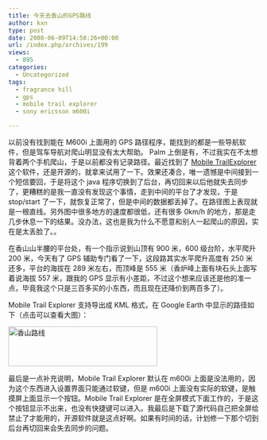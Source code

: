 ```yaml
---
title: 今天去香山的GPS路线
author: kxn
type: post
date: 2008-06-09T14:58:26+00:00
url: /index.php/archives/199
views:
  - 895
categories:
  - Uncategorized
tags:
  - fragrance hill
  - gps
  - mobile trail explorer
  - sony ericsson m600i

---
```

以前没有找到能在 M600i 上面用的 GPS 路径程序，能找到的都是一些导航软件，但是驾车导航对爬山明显没有太大帮助。 Palm 上倒是有，不过我实在不太想背着两个手机爬山，于是以前都没有记录路径。最近找到了 [Mobile TrailExplorer][1] 这个软件，还是开源的，就拿来试用了一下。效果还凑合，唯一遗憾是中间接到一个短信要回，于是将这个 java 程序切换到了后台，再切回来以后他就失去同步了，更糟糕的是我一直没有发现这个事情，走到中间的平台了才发现，于是 stop/start 了一下，就恢复正常了，但是中间的数据都丢掉了。在路径图上表现就是一根直线。另外图中很多地方的速度都很低，还有很多 0km/h 的地方，那是走几步休息一下的结果。没办法，这也是我为什么不愿意和别人一起爬山的原因，实在是太丢脸了。。

在香山山半腰的平台处，有一个指示说到山顶有 900 米，600 级台阶，水平爬升 200 米，今天有了 GPS 辅助专门看了一下，这段路其实水平爬升高度有 250 米还多，平台的海拔在 289 米左右，而顶峰是 555 米（香炉峰上面有块石头上面写着说海拔 557 米，跟我的 GPS 显示有小差距，不过这个想来应该还是他的准一点，毕竟我这个只是三百多买的小东西，而且现在还降价到两百多了）。 

Mobile Trail Explorer 支持导出成 KML 格式，在 Google Earth 中显示的路径如下（点击可以查看大图）：

[<img loading="lazy" src="http://blog.kangkang.org/wordpress/wp-content/uploads/2008/06/path.png" alt="香山路线" title="香山路线" width="300" height="80" class="alignnone size-medium wp-image-200" />][2]

最后是一点补充说明，Mobile Trail Explorer 默认在 m600i 上面是没法用的，因为这个东西进入设置界面只能通过软键，但是 m600i 上面没有实际的软键，是触摸屏上面显示一个按钮。Mobile Trail Explorer 是在全屏模式下面工作的，于是这个按钮显示不出来，也没有快捷键可以进入。我最后是下载了源代码自己把全屏给禁止了才能用的，开源软件就是这点好啊。如果有时间的话，计划修一下那个切到后台再切回来会失去同步的问题。

 [1]: http://www.substanceofcode.com/software/mobile-trail-explorer/
 [2]: http://blog.kangkang.org/wordpress/wp-content/uploads/2008/06/path.png